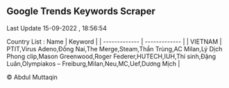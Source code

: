 

## Google Trends Keywords Scraper 
 
Last Update 15-09-2022 , 18:56:54

Country List :
 Name  | Keyword |
| ------------- | ------------- |
| VIETNAM | PTIT,Virus Adeno,Đồng Nai,The Merge,Steam,Thần Trùng,AC Milan,Lý Dịch Phong clip,Mason Greenwood,Roger Federer,HUTECH,IUH,Thí sinh,Đặng Luân,Olympiakos – Freiburg,Milan,Neu,MC,Uef,Dương Mịch |



© Abdul Muttaqin 
